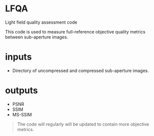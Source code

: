 # LFQA
Light field quality assessment code

This code is used to measure full-reference objective quality metrics between sub-aperture images. 


# inputs
  - Directory of uncompressed and compressed sub-aperture images.


# outputs
  - PSNR
  - SSIM
  - MS-SSIM


>The code will regularly will be updated to contain more objective metrics.


